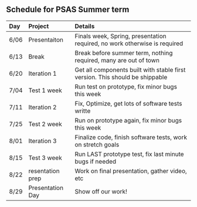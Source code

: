 ## Schedule for PSAS Summer term

|Day|Project|Details|
|:-----|:------|:------|
|6/06|Presentaiton|Finals week, Spring, presentation required, no work otherwise is required|
|6/13|Break|Break before summer term, nothing required, many are out of town|
|6/20|Iteration 1|Get all components built with stable first version. This should be shippable|
|7/04|Test 1 week|Run test on prototype, fix minor bugs this week|
|7/11|Iteration 2|Fix, Optimize, get lots of software tests writte|
|7/25|Test 2 week|Run on prototype again, fix minor bugs this week|
|8/01|Iteration 3|Finalize code, finish software tests, work on stretch goals|
|8/15|Test 3 week|Run LAST prototype test, fix last minute bugs if needed|
|8/22|resentation prep|Work on final presentation, gather video, etc|
|8/29|Presentation Day|Show off our work!|
